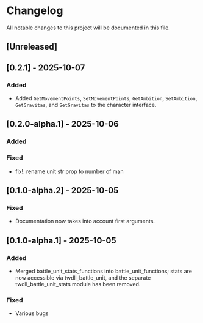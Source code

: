 # Changelog

All notable changes to this project will be documented in this file.

## [Unreleased]
## [0.2.1] - 2025-10-07

### Added
- Added `GetMovementPoints`, `SetMovementPoints`, `GetAmbition`, `SetAmbition`, `GetGravitas`, and `SetGravitas` to the character interface.

## [0.2.0-alpha.1] - 2025-10-06

### Added

### Fixed
- fix!: rename unit str prop to number of man

## [0.1.0-alpha.2] - 2025-10-05

### Fixed
- Documentation now takes into account first arguments.


## [0.1.0-alpha.1] - 2025-10-05

### Added
- Merged battle_unit_stats_functions into battle_unit_functions; stats are now accessible via twdll_battle_unit, and the separate twdll_battle_unit_stats module has been removed.

### Fixed
- Various bugs

